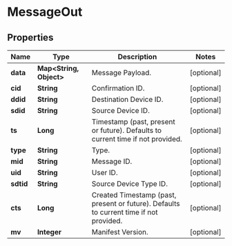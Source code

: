 
# MessageOut

## Properties
Name | Type | Description | Notes
------------ | ------------- | ------------- | -------------
**data** | **Map&lt;String, Object&gt;** | Message Payload. |  [optional]
**cid** | **String** | Confirmation ID. |  [optional]
**ddid** | **String** | Destination Device ID. |  [optional]
**sdid** | **String** | Source Device ID. |  [optional]
**ts** | **Long** | Timestamp (past, present or future). Defaults to current time if not provided. |  [optional]
**type** | **String** | Type. |  [optional]
**mid** | **String** | Message ID. |  [optional]
**uid** | **String** | User ID. |  [optional]
**sdtid** | **String** | Source Device Type ID. |  [optional]
**cts** | **Long** | Created Timestamp (past, present or future). Defaults to current time if not provided. |  [optional]
**mv** | **Integer** | Manifest Version. |  [optional]



